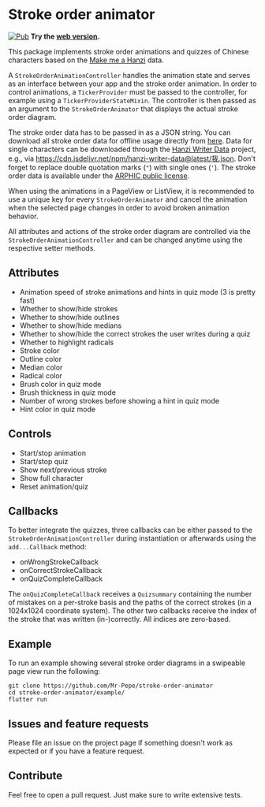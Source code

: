 # Stroke order animator

[![Pub](https://img.shields.io/pub/v/stroke_order_animator.svg)](https://pub.dev/packages/stroke_order_animator) __Try the [web version](https://mr-pepe.github.io/stroke-order-animator).__

This package implements stroke order animations and quizzes of Chinese characters based on the [Make me a Hanzi](https://github.com/skishore/makemeahanzi) data.

A `StrokeOrderAnimationController` handles the animation state and serves as an interface between your app and the stroke order animation.
In order to control animations, a `TickerProvider` must be passed to the controller, for example using a `TickerProviderStateMixin`.
The controller is then passed as an argument to the `StrokeOrderAnimator` that displays the actual stroke order diagram.

The stroke order data has to be passed in as a JSON string.
You can download all stroke order data for offline usage directly from [here](https://raw.githubusercontent.com/skishore/makemeahanzi/master/graphics.txt).
Data for single characters can be downloaded through the [Hanzi Writer Data](https://github.com/chanind/hanzi-writer-data) project, e.g., via https://cdn.jsdelivr.net/npm/hanzi-writer-data@latest/我.json.
Don't forget to replace double quotation marks (`"`) with single ones (`'`).
The stroke order data is available under the [ARPHIC public license](ARPHICPL.txt).

When using the animations in a PageView or ListView, it is recommended to use a unique key for every `StrokeOrderAnimator` and cancel the animation when the selected page changes in order to avoid broken animation behavior.

All attributes and actions of the stroke order diagram are controlled via the `StrokeOrderAnimationController` and can be changed anytime using the respective setter methods.

## Attributes

* Animation speed of stroke animations and hints in quiz mode (3 is pretty fast)
* Whether to show/hide strokes
* Whether to show/hide outlines
* Whether to show/hide medians
* Whether to show/hide the correct strokes the user writes during a quiz
* Whether to highlight radicals
* Stroke color
* Outline color
* Median color
* Radical color
* Brush color in quiz mode
* Brush thickness in quiz mode
* Number of wrong strokes before showing a hint in quiz mode
* Hint color in quiz mode

## Controls

* Start/stop animation
* Start/stop quiz
* Show next/previous stroke
* Show full character
* Reset animation/quiz

## Callbacks

To better integrate the quizzes, three callbacks can be either passed to the `StrokeOrderAnimationController` during instantiation or afterwards using the `add...Callback` method:
* onWrongStrokeCallback
* onCorrectStrokeCallback
* onQuizCompleteCallback

The `onQuizCompleteCallback` receives a `Quizsummary` containing the number of mistakes on a per-stroke basis and the paths of the correct strokes (in a 1024x1024 coordinate system). The other two callbacks receive the index of the stroke that was written (in-)correctly. All indices are zero-based.

## Example

To run an example showing several stroke order diagrams in a swipeable page view run the following:

```
git clone https://github.com/Mr-Pepe/stroke-order-animator
cd stroke-order-animator/example/
flutter run
```

## Issues and feature requests

Please file an issue on the project page if something doesn't work as expected or if you have a feature request.

## Contribute

Feel free to open a pull request. Just make sure to write extensive tests.